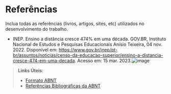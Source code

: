 # Referências

Inclua todas as referências (livros, artigos, sites, etc) utilizados no desenvolvimento do trabalho.

- INEP. Ensino a distância cresce 474% em uma década. GOV.BR, Instituto Nacional de Estudos e Pesquisas Educacionais Anísio Teixeira, 04 nov. 2022. Disponível em: <https://www.gov.br/inep/pt-br/assuntos/noticias/censo-da-educacao-superior/ensino-a-distancia-cresce-474-em-uma-decada>. Acesso em: 15 mar. 2023.![image](https://user-images.githubusercontent.com/5233523/225479287-e49ed165-0cc8-4715-a12a-0faf2e2327c1.png)


> **Links Úteis**:
> - [Formato ABNT](https://www.normastecnicas.com/abnt/trabalhos-academicos/referencias/)
> - [Referências Bibliográficas da ABNT](https://comunidade.rockcontent.com/referencia-bibliografica-abnt/)
